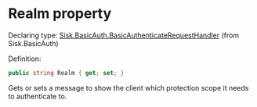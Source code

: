 <!--

Copyrights 2023 Sisk Framework - CypherPotato
Published under MIT license

!!! DO NOT EDIT THIS FILE !!!
This file was generated by a tool in the Sisk package. To edit the information in this documentation,
edit the XML documentation present in the Sisk source code.

-->


# Realm property

Declaring type: [Sisk.BasicAuth.BasicAuthenticateRequestHandler](/spec/Sisk.BasicAuth.BasicAuthenticateRequestHandler.md) (from Sisk.BasicAuth)


Definition:

```cs
public string Realm { get; set; }
```

Gets or sets a message to show the client which protection scope it needs to authenticate to.

